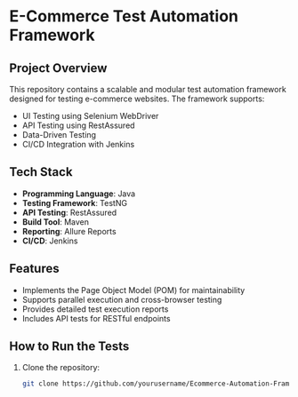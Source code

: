 # E-Commerce Test Automation Framework

## Project Overview
This repository contains a scalable and modular test automation framework designed for testing e-commerce websites. The framework supports:
- UI Testing using Selenium WebDriver
- API Testing using RestAssured
- Data-Driven Testing
- CI/CD Integration with Jenkins

## Tech Stack
- **Programming Language**: Java
- **Testing Framework**: TestNG
- **API Testing**: RestAssured
- **Build Tool**: Maven
- **Reporting**: Allure Reports
- **CI/CD**: Jenkins

## Features
- Implements the Page Object Model (POM) for maintainability
- Supports parallel execution and cross-browser testing
- Provides detailed test execution reports
- Includes API tests for RESTful endpoints

## How to Run the Tests
1. Clone the repository:
   ```bash
   git clone https://github.com/yourusername/Ecommerce-Automation-Framework.git
